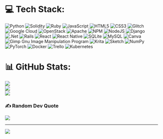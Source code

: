 
# 💻 Tech Stack:
![Python](https://img.shields.io/badge/python-3670A0?style=plastic&logo=python&logoColor=ffdd54) ![Solidity](https://img.shields.io/badge/Solidity-%23363636.svg?style=plastic&logo=solidity&logoColor=white) ![Ruby](https://img.shields.io/badge/ruby-%23CC342D.svg?style=plastic&logo=ruby&logoColor=white) ![JavaScript](https://img.shields.io/badge/javascript-%23323330.svg?style=plastic&logo=javascript&logoColor=%23F7DF1E) ![HTML5](https://img.shields.io/badge/html5-%23E34F26.svg?style=plastic&logo=html5&logoColor=white) ![CSS3](https://img.shields.io/badge/css3-%231572B6.svg?style=plastic&logo=css3&logoColor=white) ![Glitch](https://img.shields.io/badge/glitch-%233333FF.svg?style=plastic&logo=glitch&logoColor=white) ![Google Cloud](https://img.shields.io/badge/Google%20Cloud-%234285F4.svg?style=plastic&logo=google-cloud&logoColor=white) ![OpenStack](https://img.shields.io/badge/Openstack-%23f01742.svg?style=plastic&logo=openstack&logoColor=white) ![Apache](https://img.shields.io/badge/apache-%23D42029.svg?style=plastic&logo=apache&logoColor=white) ![NPM](https://img.shields.io/badge/NPM-%23000000.svg?style=plastic&logo=npm&logoColor=white) ![NodeJS](https://img.shields.io/badge/node.js-6DA55F?style=plastic&logo=node.js&logoColor=white) ![Django](https://img.shields.io/badge/django-%23092E20.svg?style=plastic&logo=django&logoColor=white) ![.Net](https://img.shields.io/badge/.NET-5C2D91?style=plastic&logo=.net&logoColor=white) ![Rails](https://img.shields.io/badge/rails-%23CC0000.svg?style=plastic&logo=ruby-on-rails&logoColor=white) ![React](https://img.shields.io/badge/react-%2320232a.svg?style=plastic&logo=react&logoColor=%2361DAFB) ![React Native](https://img.shields.io/badge/react_native-%2320232a.svg?style=plastic&logo=react&logoColor=%2361DAFB) ![SQLite](https://img.shields.io/badge/sqlite-%2307405e.svg?style=plastic&logo=sqlite&logoColor=white) ![MySQL](https://img.shields.io/badge/mysql-%2300f.svg?style=plastic&logo=mysql&logoColor=white) ![Canva](https://img.shields.io/badge/Canva-%2300C4CC.svg?style=plastic&logo=Canva&logoColor=white) ![Gimp Gnu Image Manipulation Program](https://img.shields.io/badge/Gimp-657D8B?style=plastic&logo=gimp&logoColor=FFFFFF) ![Krita](https://img.shields.io/badge/Krita-203759?style=plastic&logo=krita&logoColor=EEF37B) ![Sketch](https://img.shields.io/badge/Sketch-FFB387?style=plastic&logo=sketch&logoColor=black) ![NumPy](https://img.shields.io/badge/numpy-%23013243.svg?style=plastic&logo=numpy&logoColor=white) ![PyTorch](https://img.shields.io/badge/PyTorch-%23EE4C2C.svg?style=plastic&logo=PyTorch&logoColor=white) ![Docker](https://img.shields.io/badge/docker-%230db7ed.svg?style=plastic&logo=docker&logoColor=white) ![Trello](https://img.shields.io/badge/Trello-%23026AA7.svg?style=plastic&logo=Trello&logoColor=white) ![Kubernetes](https://img.shields.io/badge/kubernetes-%23326ce5.svg?style=plastic&logo=kubernetes&logoColor=white)
# 📊 GitHub Stats:
![](https://github-readme-stats.vercel.app/api?username=ryuu000&theme=gruvbox&hide_border=false&include_all_commits=false&count_private=false)<br/>
![](https://github-readme-streak-stats.herokuapp.com/?user=ryuu000&theme=gruvbox&hide_border=false)<br/>
![](https://github-readme-stats.vercel.app/api/top-langs/?username=ryuu000&theme=gruvbox&hide_border=false&include_all_commits=false&count_private=false&layout=compact)

### ✍️ Random Dev Quote
![](https://quotes-github-readme.vercel.app/api?type=horizontal&theme=radical)

---
[![](https://visitcount.itsvg.in/api?id=ryuu000&icon=0&color=0)](https://visitcount.itsvg.in)

